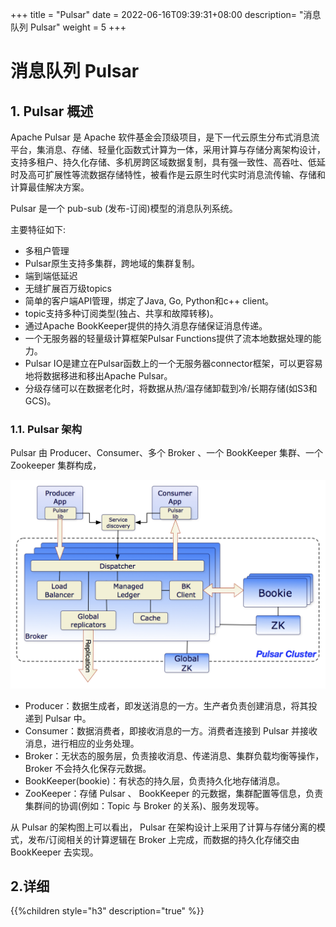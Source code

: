 +++
title = "Pulsar"
date =  2022-06-16T09:39:31+08:00
description= "消息队列 Pulsar"
weight = 5
+++

# 消息队列 Pulsar

## 1. Pulsar 概述
Apache Pulsar 是 Apache 软件基金会顶级项目，是下一代云原生分布式消息流平台，集消息、存储、轻量化函数式计算为一体，采用计算与存储分离架构设计，支持多租户、持久化存储、多机房跨区域数据复制，具有强一致性、高吞吐、低延时及高可扩展性等流数据存储特性，被看作是云原生时代实时消息流传输、存储和计算最佳解决方案。

Pulsar 是一个 pub-sub (发布-订阅)模型的消息队列系统。

主要特征如下:

- 多租户管理
- Pulsar原生支持多集群，跨地域的集群复制。
- 端到端低延迟
- 无缝扩展百万级topics
- 简单的客户端API管理，绑定了Java, Go, Python和c++ client。
- topic支持多种订阅类型(独占、共享和故障转移)。
- 通过Apache BookKeeper提供的持久消息存储保证消息传递。
- 一个无服务器的轻量级计算框架Pulsar Functions提供了流本地数据处理的能力。
- Pulsar IO是建立在Pulsar函数上的一个无服务器connector框架，可以更容易地将数据移进和移出Apache Pulsar。
- 分级存储可以在数据老化时，将数据从热/温存储卸载到冷/长期存储(如S3和GCS)。

### 1.1. Pulsar 架构
 Pulsar 由 Producer、Consumer、多个 Broker 、一个 BookKeeper 集群、一个 Zookeeper 集群构成，

![image](images/pulsar-system-architecture.png)

- Producer：数据生成者，即发送消息的一方。生产者负责创建消息，将其投递到 Pulsar 中。
- Consumer：数据消费者，即接收消息的一方。消费者连接到 Pulsar 并接收消息，进行相应的业务处理。
- Broker：无状态的服务层，负责接收消息、传递消息、集群负载均衡等操作，Broker 不会持久化保存元数据。
- BookKeeper(bookie)：有状态的持久层，负责持久化地存储消息。
- ZooKeeper：存储 Pulsar 、 BookKeeper 的元数据，集群配置等信息，负责集群间的协调(例如：Topic 与 Broker 的关系)、服务发现等。

从 Pulsar 的架构图上可以看出， Pulsar 在架构设计上采用了计算与存储分离的模式，发布/订阅相关的计算逻辑在 Broker 上完成，而数据的持久化存储交由 BookKeeper 去实现。

## 2.详细

{{%children style="h3" description="true" %}}